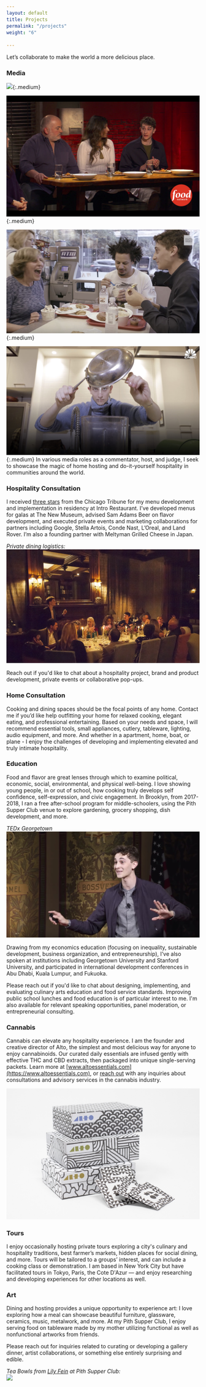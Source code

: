 ```yaml
---
layout: default
title: Projects
permalink: "/projects"
weight: "6"

---
```

Let’s collaborate to make the world a more delicious place.

### Media

![](https://cdn10.bostonmagazine.com/wp-content/uploads/2016/01/colbert3-e1453985391584.jpg){:.medium}

![](/images/bobby_flay.jpg){:.medium}

![](/images/elite_daily.jpg){:.medium}

![](/images/cnbc_jonah.jpg){:.medium}
In various media roles as a commentator, host, and judge, I seek to showcase the magic of home hosting and do-it-yourself hospitality in communities around the world.

### Hospitality Consultation

I received [three stars](https://www.chicagotribune.com/dining/ct-review-intro-jonah-reider-food-0928-20160924-column.html) from the Chicago Tribune for my menu development and implementation in residency at Intro Restaurant. I’ve developed menus for galas at The New Museum, advised Sam Adams Beer on flavor development, and executed private events and marketing collaborations for partners including Google, Stella Artois, Conde Nast, L’Oreal, and Land Rover. I’m also a founding partner with Meltyman Grilled Cheese in Japan.

_Private dining logistics:_  
_![](/images/private_dining.jpg)_

Reach out if you'd like to chat about a hospitality project, brand and product development, private events or collaborative pop-ups.  

### Home Consultation

Cooking and dining spaces should be the focal points of any home. Contact me if you’d like help outfitting your home for relaxed cooking, elegant eating, and professional entertaining. Based on your needs and space, I will recommend essential tools, small appliances, cutlery, tableware, lighting, audio equipment, and more. And whether in a apartment, home, boat, or plane - I enjoy the challenges of developing and implementing elevated and truly intimate hospitality.  

### Education

Food and flavor are great lenses through which to examine political, economic, social, environmental, and physical well-being. I love showing young people, in or out of school, how cooking truly develops self confidence, self-expression, and civic engagement. In Brooklyn, from 2017-2018, I ran a free after-school program for middle-schoolers, using the Pith Supper Club venue to explore gardening, grocery shopping, dish development, and more.

_TEDx Georgetown_  
![](/images/tedx_jonah.jpg)

Drawing from my economics education (focusing on inequality, sustainable development, business organization, and entrepreneurship), I’ve also spoken at institutions including Georgetown University and Stanford University, and participated in international development conferences in Abu Dhabi, Kuala Lumpur, and Fukuoka.

Please reach out if you'd like to chat about designing, implementing, and evaluating culinary arts education and food service standards. Improving public school lunches and food education is of particular interest to me. I'm also available for relevant speaking opportunities, panel moderation, or entrepreneurial consulting.

### Cannabis

Cannabis can elevate any hospitality experience. I am the founder and creative director of Alto, the simplest and most delicious way for anyone to enjoy cannabinoids. Our curated daily essentials are infused gently with effective THC and CBD extracts, then packaged into unique single-serving packets. Learn more at [www.altoessentials.com](https://www.altoessentials.com), or [reach out](mailto:inquiries@pith.space) with any inquiries about consultations and advisory services in the cannabis industry.

[![](/images/alto_family.jpg)](https://www.altoessentials.com)

### Tours

I enjoy occasionally hosting private tours exploring a city's culinary and hospitality traditions, best farmer’s markets, hidden places for social dining, and more. Tours will be  tailored to a groups’ interest, and can include a cooking class or demonstration. I am based in New York City but have facilitated tours in Tokyo, Paris, the Cote D'Azur — and enjoy researching and developing experiences for other locations as well.

### Art

Dining and hosting provides a unique opportunity to experience art: I love exploring how a meal can showcase beautiful furniture, glassware, ceramics, music, metalwork, and more. At my Pith Supper Club, I enjoy serving food on tableware made by my mother utilizing functional as well as nonfunctional artworks from friends.

Please reach out for inquiries related to curating or developing a gallery dinner, artist collaborations, or something else entirely surprising and edible.

_Tea Bowls from_ [_Lily Fein_](https://www.lilyfein.com) _at Pith Supper Club:_  
![](https://www.lilyfein.com/uploads/8/7/1/4/8714945/two-pourers_orig.jpg)